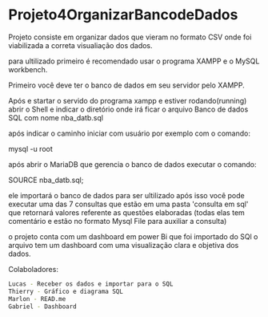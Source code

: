 # Projeto4OrganizarBancodeDados
Projeto consiste em organizar dados que vieram no formato CSV onde foi viabilizada a correta visualiação dos dados.

para ultilizado primeiro é recomendado usar o programa XAMPP e o MySQL workbench.

Primeiro você deve ter o banco de dados em seu servidor pelo XAMPP.

Após  e startar o servido do programa xampp e estiver rodando(running) abrir o Shell e indicar o diretório onde irá ficar o arquivo Banco de dados SQL com nome nba_datb.sql

após indicar o caminho iniciar com usuário por exemplo com o comando:

mysql -u root

após abrir o MariaDB que gerencia o banco de dados executar o comando:

SOURCE nba_datb.sql;

ele importará o banco de dados para ser ultilizado após isso você pode executar uma das 7 consultas que estão em uma pasta 'consulta em sql' que retornará valores referente as questões elaboradas (todas elas tem comentário e estão no formato Mysql File para auxiliar a consulta)

o projeto conta com um dashboard em power Bi que foi importado do SQl o arquivo tem um dashboard com uma visualização clara e objetiva dos dados.

Colaboladores:
````sh
Lucas - Receber os dados e importar para o SQL
Thierry - Gráfico e diagrama SQL
Marlon - READ.me
Gabriel - Dashboard
````
